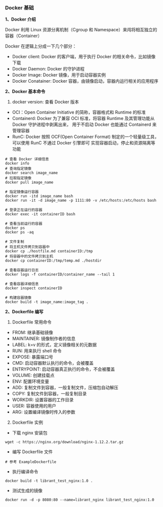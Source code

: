 ### Docker 基础

**1、Docker 介绍**

Docker 利用 Linux 资源分离机制（Cgroup 和 Namespace）来闯将相互独立的容器（Container）

Docker 在逻辑上分成一下几个部分：
- Docker client: Docker 的客户端，用于执行 Docker 的相关命令，比如镜像下载
- Docker Daemon: Docker 的守护进程
- Docker Image: Docker 镜像，用于启动容器实例
- Docker Conatainer: Docker 容器，由镜像启动，容器内运行相关的应用程序

**2、Docker 基本命令**

1) docker version: 查看 Docker 版本
- OCI：Open Container Initiative 的简称，容器格式和 Runtime 的标准
- Containerd: Docker 为了兼容 OCI 标准，将容器 Runtime 及其管理功能从 Docker 守护进程中剥离出来，
  用于不启动 Docker 也能通过 Containerd 来管理容器
- RunC: Docker 按照 OCF(Open Container Format) 制定的一个轻量级工具，可以使用 RunC 不通过 Docker 引擎即可
  实现容器启动，停止和资源隔离等功能

```shell
# 查看 Docker 详细信息
docker info
# 查询指定镜像
docker search image_name
# 拉取指定镜像
docker pull image_name

# 指定镜像运行容器
docker run -itd image_name bash
docker run -it -d image_name -p 1111:80 -v /etc/hosts:/etc/hosts bash

# 登录正在运行的容器
docker exec -it containerID bash

# 查看当前运行的容器
docker ps
docker ps -aq

# 文件复制
# 将主机文件拷贝到容器中
docker cp ./hostfile.md containerID:/tmp
# 将容器中的文件拷贝到主机
docker cp containerID:/tmp/temp.md ./hostdir

# 查看容器运行日志
docker logs -f containerID/container_name --tail 1

# 查看容器详细信息
docker inspect containerID

# 构建容器镜像
docker build -t image_name:image_tag .
```

**2、Dockerfile 编写**

1) Dockerfile 常用命令
- FROM: 继承基础镜像
- MAINTAINER: 镜像制作者的信息
- LABEL: k=v 的形式，定义镜像相关的元数据
- RUN: 用来执行 shell 命令
- EXPOSE: 暴露端口号
- CMD: 启动容器默认执行的命令，会被覆盖
- ENTRYPOINT: 启动容器真正执行的命令，不会被覆盖
- VOLUME: 创建挂载点
- ENV: 配置环境变量
- ADD: 复制文件到容器，一般复制文件，压缩包自动解压
- COPY: 复制文件到容器，一般复制目录
- WORKDIR: 设置容器的工作目录
- USER: 容器使用的用户
- ARG: 设置编译镜像时传入的参数

2) Dockerfile 实例

- 下载 nginx 安装包
```shell
wget -c https://nginx.org/download/nginx-1.12.2.tar.gz
```

- 编写 Dockerfile 文件
```shell
# 参考 ExampleDockerfile
```

- 执行编译命令
```shell
docker build -t librant_test_nginx:1.0 .
```

- 测试生成的镜像
```shell
docker run -d -p 8080:80 --name=librant_nginx librant_test_nginx:1.0
```
